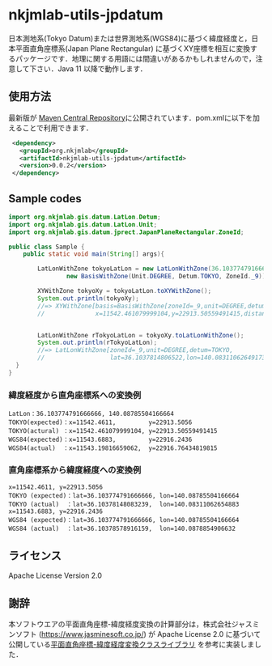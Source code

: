 nkjmlab-utils-jpdatum
======
日本測地系(Tokyo Datum)または世界測地系(WGS84)に基づく緯度経度と，日本平面直角座標系(Japan Plane Rectangular) に基づくXY座標を相互に変換するパッケージです．地理に関する用語には間違いがあるかもしれませんので，注意して下さい．Java 11 以降で動作します．

## 使用方法
最新版が [Maven Central Repository](https://mvnrepository.com/artifact/org.nkjmlab/nkjmlab-utils-jpdatum)に公開されています．pom.xmlに以下を加えることで利用できます．

```xml
 <dependency>
   <groupId>org.nkjmlab</groupId>
   <artifactId>nkjmlab-utils-jpdatum</artifactId>
   <version>0.0.2</version>
 </dependency>
```

## Sample codes
```java
import org.nkjmlab.gis.datum.LatLon.Detum;
import org.nkjmlab.gis.datum.LatLon.Unit;
import org.nkjmlab.gis.datum.jprect.JapanPlaneRectangular.ZoneId;

public class Sample {
    public static void main(String[] args){

        LatLonWithZone tokyoLatLon = new LatLonWithZone(36.103774791666666, 140.08785504166664,
                new BasisWithZone(Unit.DEGREE, Detum.TOKYO, ZoneId._9));

        XYWithZone tokyoXy = tokyoLatLon.toXYWithZone();
        System.out.println(tokyoXy);
        //=> XYWithZone[basis=BasisWithZone[zoneId=_9,unit=DEGREE,detum=TOKYO],
        //              x=11542.461079999104,y=22913.50559491415,distanceUnit=M]


        LatLonWithZone rTokyoLatLon = tokyoXy.toLatLonWithZone();
        System.out.println(rTokyoLatLon);
        //=> LatLonWithZone[zoneId=_9,unit=DEGREE,detum=TOKYO,
        //                  lat=36.1037814806522,lon=140.08311062649173]
  }
}
```

### 緯度経度から直角座標系への変換例
```
LatLon：36.103774791666666, 140.08785504166664
TOKYO(expected)：x=11542.4611,         y=22913.5056
TOKYO(actural) ：x=11542.461079999104, y=22913.50559491415
WGS84(expected)：x=11543.6883,         y=22916.2436
WGS84(actual)  ：x=11543.19816659062,  y=22916.76434819815
```

### 直角座標系から緯度経度への変換例
```
x=11542.4611, y=22913.5056
TOKYO (expected)：lat=36.103774791666666, lon=140.08785504166664
TOKYO (actual)  ：lat=36.10378148083239,  lon=140.08311062654883
x=11543.6883, y=22916.2436
WGS84 (expected)：lat=36.103774791666666, lon=140.08785504166664
WGS84 (actual)  ：lat=36.10378578916159,  lon=140.0878854906632
```

## ライセンス
Apache License Version 2.0

## 謝辞
本ソフトウエアの平面直角座標-緯度経度変換の計算部分は，株式会社ジャスミンソフト (https://www.jasminesoft.co.jp/) が Apache License 2.0 に基づいて公開している[平面直角座標-緯度経度変換クラスライブラリ](https://web.archive.org/web/20161003012815/http://www.jasminesoft.co.jp/product/scalc.html) を参考に実装しました．
